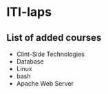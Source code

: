 # ITI-laps
## List of added courses

- Clint-Side Technologies
- Database
- Linux
- bash
- Apache Web Server
